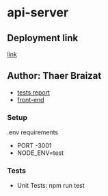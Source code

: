 # api-server
## Deployment link
 [link](https://api-serverlab4.herokuapp.com/food)

## Author: Thaer Braizat

* [tests report](https://github.com/thaerbraizat/api-server/actions)
* [front-end](https://api-serverlab4.herokuapp.com/food)

### Setup
.env requirements
* PORT -3001
* NODE_ENV=test 



### Tests
*  Unit Tests:
 npm run test

